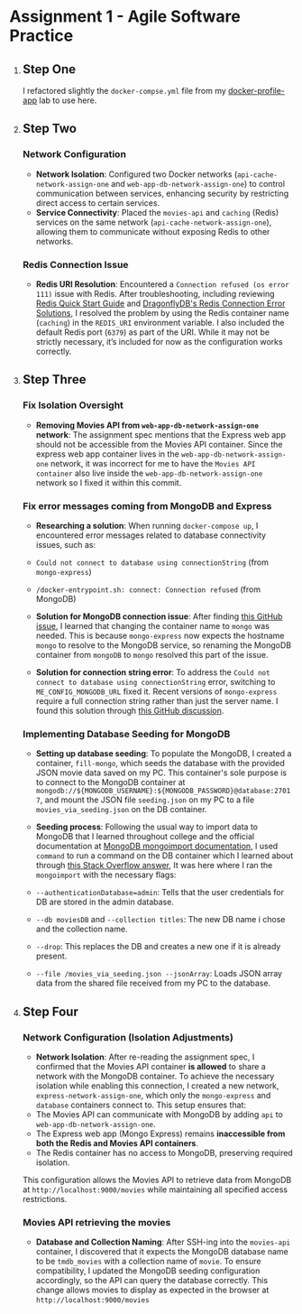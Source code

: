 # Assignment 1 - Agile Software Practice

1. ## Step One
    I refactored slightly the `docker-compse.yml` file from my [docker-profile-app](https://github.com/ConorCoker/docker-profile-app/blob/master/compose.yaml) lab to use here.

2. ## Step Two
    ### Network Configuration
    - **Network Isolation**: Configured two Docker networks (`api-cache-network-assign-one` and `web-app-db-network-assign-one`) to control communication between services, enhancing security by restricting direct access to certain services.
    - **Service Connectivity**: Placed the `movies-api` and `caching` (Redis) services on the same network (`api-cache-network-assign-one`), allowing them to communicate without exposing Redis to other networks.

    ### Redis Connection Issue
    - **Redis URI Resolution**: Encountered a `Connection refused (os error 111)` issue with Redis. After troubleshooting, including reviewing [Redis Quick Start Guide](https://redis.io/learn/howtos/quick-start) and [DragonflyDB's Redis Connection Error Solutions](https://www.dragonflydb.io/error-solutions/redis-connection-error-111), I resolved the problem by using the Redis container name (`caching`) in the `REDIS_URI` environment variable. I also included the default Redis port (`6379`) as part of the URI. While it may not be strictly necessary, it’s included for now as the configuration works correctly.

3. ## Step Three 
    ### Fix Isolation Oversight 
    - **Removing Movies API from `web-app-db-network-assign-one` network**: The assignment spec mentions
    that the Express web app should not be accessible from the Movies API container. Since the express web app
    container lives in the `web-app-db-network-assign-one` network, it was incorrect for me to have the `Movies API container` also live inside the `web-app-db-network-assign-one` network so I fixed it within this commit.

    ### Fix error messages coming from MongoDB and Express

    - **Researching a solution**: When running `docker-compose up`, I encountered error messages related to database connectivity issues, such as:
    - `Could not connect to database using connectionString` (from `mongo-express`)
    - `/docker-entrypoint.sh: connect: Connection refused` (from MongoDB)

    - **Solution for MongoDB connection issue**: After finding [this GitHub issue](https://github.com/mongo-express/mongo-express/issues/437), I learned that changing the container name to `mongo` was needed. This is because `mongo-express` now expects the hostname `mongo` to resolve to the MongoDB service, so renaming the MongoDB container from `mongoDB` to `mongo` resolved this part of the issue.

    - **Solution for connection string error**: To address the `Could not connect to database using connectionString` error, switching to `ME_CONFIG_MONGODB_URL` fixed it. Recent versions of `mongo-express` require a full connection string rather than just the server name. I found this solution through [this GitHub discussion](https://github.com/mongo-express/mongo-express-docker/issues/67).

    ### Implementing Database Seeding for MongoDB

    - **Setting up database seeding**: To populate the MongoDB, I created a container, `fill-mongo`, which seeds the database with the provided JSON movie data saved on my PC. This container's sole purpose is to connect to the MongoDB container at `mongodb://${MONGODB_USERNAME}:${MONGODB_PASSWORD}@database:27017`, and mount the JSON file `seeding.json` on my PC to a file `movies_via_seeding.json` on the DB container.

    - **Seeding process**: Following the usual way to import data to MongoDB that I learned throughout college and the official documentation at [MongoDB mongoimport documentation](https://www.mongodb.com/docs/database-tools/mongoimport/), I used `command` to run a command on the DB container which I learned about through [this Stack Overflow answer](https://stackoverflow.com/a/64372237), It was here where I ran the `mongoimport` with the necessary flags:
    - `--authenticationDatabase=admin`: Tells that the user credentials for DB are stored in the admin database.
    - `--db moviesDB` and `--collection titles`: The new DB name i chose and the collection name.
    - `--drop`: This replaces the DB and creates a new one if it is already present.
    - `--file /movies_via_seeding.json --jsonArray`: Loads JSON array data from the shared file received from my PC to the database.

4. ## Step Four
    ### Network Configuration (Isolation Adjustments)
    - **Network Isolation**: After re-reading the assignment spec, I confirmed that the Movies API container **is allowed** to share a network with the MongoDB container. To achieve the necessary isolation while enabling this connection, I created a new network, `express-network-assign-one`, which only the `mongo-express` and `database` containers connect to. This setup ensures that:
     - The Movies API can communicate with MongoDB by adding `api` to `web-app-db-network-assign-one`.
     - The Express web app (Mongo Express) remains **inaccessible from both the Redis and Movies API containers**.
     - The Redis container has no access to MongoDB, preserving required isolation.

    This configuration allows the Movies API to retrieve data from MongoDB at `http://localhost:9000/movies` while maintaining all specified access restrictions.

    ### Movies API retrieving the movies
    - **Database and Collection Naming**: After SSH-ing into the `movies-api` container, I discovered that it expects the MongoDB database name to be `tmdb_movies` with a collection name of `movie`. To ensure compatibility, I updated the MongoDB seeding configuration accordingly, so the API can query the database correctly. This change allows movies to display as expected in the browser at `http://localhost:9000/movies`


